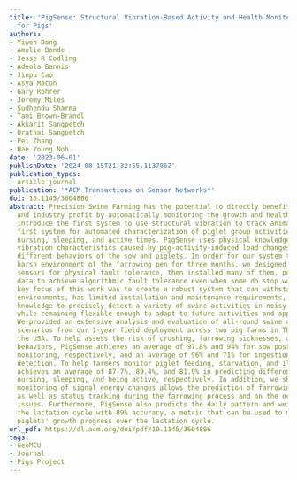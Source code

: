 ```yaml
---
title: 'PigSense: Structural Vibration-Based Activity and Health Monitoring System
  for Pigs'
authors:
- Yiwen Dong
- Amelie Bonde
- Jesse R Codling
- Adeola Bannis
- Jinpu Cao
- Asya Macon
- Gary Rohrer
- Jeremy Miles
- Sudhendu Sharma
- Tami Brown-Brandl
- Akkarit Sangpetch
- Orathai Sangpetch
- Pei Zhang
- Hae Young Noh
date: '2023-06-01'
publishDate: '2024-08-15T21:32:55.113786Z'
publication_types:
- article-journal
publication: '*ACM Transactions on Sensor Networks*'
doi: 10.1145/3604806
abstract: Precision Swine Farming has the potential to directly benefit swine health
  and industry profit by automatically monitoring the growth and health of pigs. We
  introduce the first system to use structural vibration to track animals, and the
  first system for automated characterization of piglet group activities, including
  nursing, sleeping, and active times. PigSense uses physical knowledge of the structural
  vibration characteristics caused by pig-activity-induced load changes to recognize
  different behaviors of the sow and piglets. In order for our system to survive the
  harsh environment of the farrowing pen for three months, we designed simple, durable
  sensors for physical fault tolerance, then installed many of them, pooling their
  data to achieve algorithmic fault tolerance even when some do stop working. The
  key focus of this work was to create a robust system that can withstand challenging
  environments, has limited installation and maintenance requirements, and uses domain
  knowledge to precisely detect a variety of swine activities in noisy conditions
  while remaining flexible enough to adapt to future activities and applications.
  We provided an extensive analysis and evaluation of all-round swine activities and
  scenarios from our 1-year field deployment across two pig farms in Thailand and
  the USA. To help assess the risk of crushing, farrowing sicknesses, and poor maternal
  behaviors, PigSense achieves an average of 97.8% and 94% for sow posture and motion
  monitoring, respectively, and an average of 96% and 71% for ingestion and excretion
  detection. To help farmers monitor piglet feeding, starvation, and illness, PigSense
  achieves an average of 87.7%, 89.4%, and 81.9% in predicting different levels of
  nursing, sleeping, and being active, respectively. In addition, we show that our
  monitoring of signal energy changes allows the prediction of farrowing in advance,
  as well as status tracking during the farrowing process and on the occasion of farrowing
  issues. Furthermore, PigSense also predicts the daily pattern and weight gain in
  the lactation cycle with 89% accuracy, a metric that can be used to monitor the
  piglets' growth progress over the lactation cycle.
url_pdf: https://dl.acm.org/doi/pdf/10.1145/3604806
tags:
- GeoMCU
- Journal
- Pigs Project
---
```

